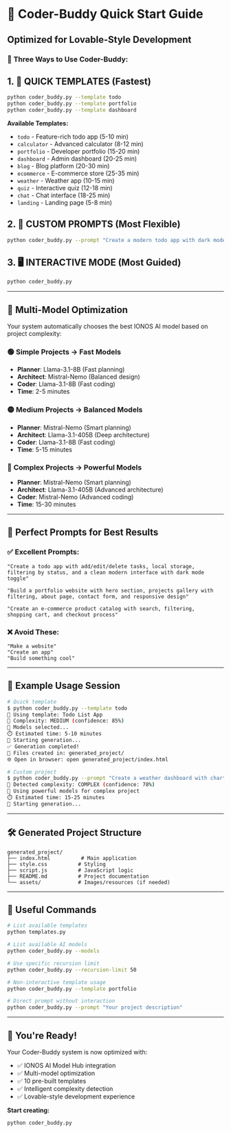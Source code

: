 # 🚀 Coder-Buddy Quick Start Guide

## Optimized for Lovable-Style Development

### 🎯 **Three Ways to Use Coder-Buddy:**

## 1. 🎨 **QUICK TEMPLATES** (Fastest)
```bash
python coder_buddy.py --template todo
python coder_buddy.py --template portfolio
python coder_buddy.py --template dashboard
```

**Available Templates:**
- `todo` - Feature-rich todo app (5-10 min)
- `calculator` - Advanced calculator (8-12 min)
- `portfolio` - Developer portfolio (15-20 min)
- `dashboard` - Admin dashboard (20-25 min)
- `blog` - Blog platform (20-30 min)
- `ecommerce` - E-commerce store (25-35 min)
- `weather` - Weather app (10-15 min)
- `quiz` - Interactive quiz (12-18 min)
- `chat` - Chat interface (18-25 min)
- `landing` - Landing page (5-8 min)

## 2. 💬 **CUSTOM PROMPTS** (Most Flexible)
```bash
python coder_buddy.py --prompt "Create a modern todo app with dark mode"
```

## 3. 🖥️ **INTERACTIVE MODE** (Most Guided)
```bash
python coder_buddy.py
```

---

## 🤖 **Multi-Model Optimization**

Your system automatically chooses the best IONOS AI model based on project complexity:

### 🟢 **Simple Projects** → Fast Models
- **Planner**: Llama-3.1-8B (Fast planning)
- **Architect**: Mistral-Nemo (Balanced design)
- **Coder**: Llama-3.1-8B (Fast coding)
- **Time**: 2-5 minutes

### 🟡 **Medium Projects** → Balanced Models
- **Planner**: Mistral-Nemo (Smart planning)
- **Architect**: Llama-3.1-405B (Deep architecture)
- **Coder**: Llama-3.1-8B (Fast coding)
- **Time**: 5-15 minutes

### 🔴 **Complex Projects** → Powerful Models
- **Planner**: Mistral-Nemo (Smart planning)
- **Architect**: Llama-3.1-405B (Advanced architecture)
- **Coder**: Mistral-Nemo (Advanced coding)
- **Time**: 15-30 minutes

---

## 🎯 **Perfect Prompts for Best Results**

### ✅ **Excellent Prompts:**
```
"Create a todo app with add/edit/delete tasks, local storage,
filtering by status, and a clean modern interface with dark mode toggle"

"Build a portfolio website with hero section, projects gallery with
filtering, about page, contact form, and responsive design"

"Create an e-commerce product catalog with search, filtering,
shopping cart, and checkout process"
```

### ❌ **Avoid These:**
```
"Make a website"
"Create an app"
"Build something cool"
```

---

## 🚀 **Example Usage Session**

```bash
# Quick template
$ python coder_buddy.py --template todo
🎨 Using template: Todo List App
🧠 Complexity: MEDIUM (confidence: 85%)
🤖 Models selected...
⏱️ Estimated time: 5-10 minutes
🚀 Starting generation...
✅ Generation completed!
📁 Files created in: generated_project/
🌐 Open in browser: open generated_project/index.html

# Custom project
$ python coder_buddy.py --prompt "Create a weather dashboard with charts"
🧠 Detected complexity: COMPLEX (confidence: 78%)
🤖 Using powerful models for complex project
⏱️ Estimated time: 15-25 minutes
🚀 Starting generation...
```

---

## 🛠️ **Generated Project Structure**

```
generated_project/
├── index.html          # Main application
├── style.css          # Styling
├── script.js          # JavaScript logic
├── README.md          # Project documentation
└── assets/            # Images/resources (if needed)
```

---

## 🔧 **Useful Commands**

```bash
# List available templates
python templates.py

# List available AI models
python coder_buddy.py --models

# Use specific recursion limit
python coder_buddy.py --recursion-limit 50

# Non-interactive template usage
python coder_buddy.py --template portfolio

# Direct prompt without interaction
python coder_buddy.py --prompt "Your project description"
```

---

## 🎉 **You're Ready!**

Your Coder-Buddy system is now optimized with:
- ✅ IONOS AI Model Hub integration
- ✅ Multi-model optimization
- ✅ 10 pre-built templates
- ✅ Intelligent complexity detection
- ✅ Lovable-style development experience

**Start creating:**
```bash
python coder_buddy.py
```